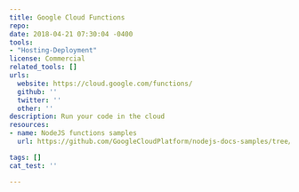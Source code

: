 ```yaml
---
title: Google Cloud Functions
repo: 
date: 2018-04-21 07:30:04 -0400
tools:
- "Hosting-Deployment"
license: Commercial
related_tools: []
urls:
  website: https://cloud.google.com/functions/
  github: ''
  twitter: ''
  other: ''
description: Run your code in the cloud
resources:
- name: NodeJS functions samples
  url: https://github.com/GoogleCloudPlatform/nodejs-docs-samples/tree/master/functions

tags: []
cat_test: ''

---
```

